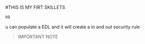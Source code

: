 #THIS IS MY FIRT SKILLETS


HI

u can populate a EDL and it will create a in and out security rule

> IMPORTANT NOTE